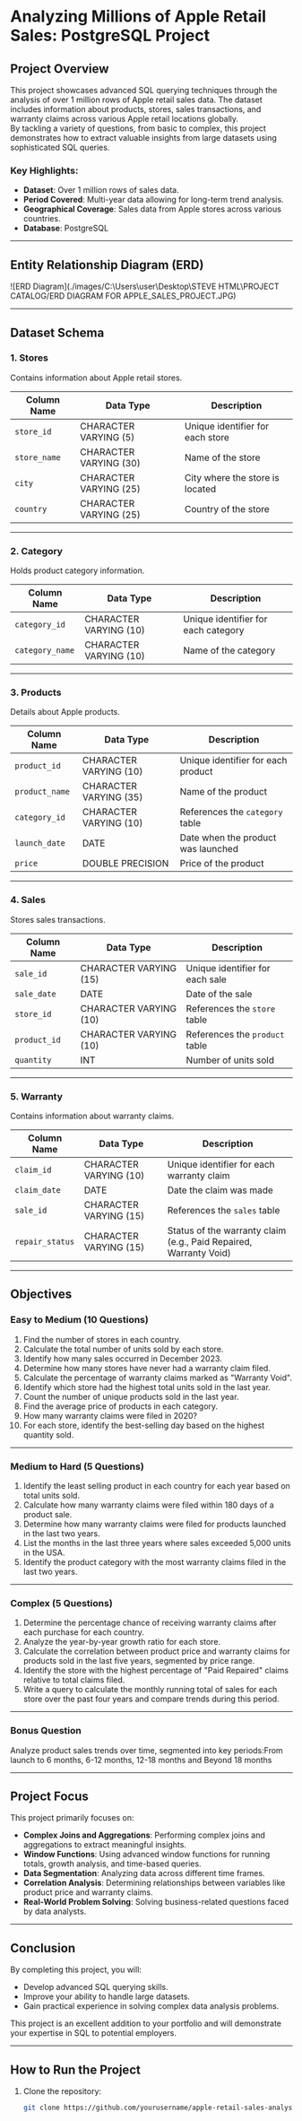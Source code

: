 # Analyzing Millions of Apple Retail Sales: PostgreSQL Project  

## Project Overview  
This project showcases advanced SQL querying techniques through the analysis of over 1 million rows of Apple retail sales data. The dataset includes information about products, stores, sales transactions, and warranty claims across various Apple retail locations globally.  
By tackling a variety of questions, from basic to complex, this project demonstrates how to extract valuable insights from large datasets using sophisticated SQL queries.

### Key Highlights:
- **Dataset**: Over 1 million rows of sales data.
- **Period Covered**: Multi-year data allowing for long-term trend analysis.
- **Geographical Coverage**: Sales data from Apple stores across various countries.
- **Database**: PostgreSQL

---
## Entity Relationship Diagram (ERD)

![ERD Diagram](./images/C:\Users\user\Desktop\STEVE HTML\PROJECT CATALOG/ERD DIAGRAM FOR APPLE_SALES_PROJECT.JPG)

---
## Dataset Schema  

### 1. **Stores**  
Contains information about Apple retail stores.

| Column Name  | Data Type             | Description                           |
|--------------|-----------------------|---------------------------------------|
| `store_id`   | CHARACTER VARYING (5)  | Unique identifier for each store      |
| `store_name` | CHARACTER VARYING (30) | Name of the store                     |
| `city`       | CHARACTER VARYING (25) | City where the store is located       |
| `country`    | CHARACTER VARYING (25) | Country of the store                  |

---

### 2. **Category**  
Holds product category information.

| Column Name  | Data Type             | Description                           |
|--------------|-----------------------|---------------------------------------|
| `category_id`| CHARACTER VARYING (10) | Unique identifier for each category   |
| `category_name`| CHARACTER VARYING (10)| Name of the category                  |

---

### 3. **Products**  
Details about Apple products.

| Column Name  | Data Type             | Description                           |
|--------------|-----------------------|---------------------------------------|
| `product_id` | CHARACTER VARYING (10) | Unique identifier for each product    |
| `product_name`| CHARACTER VARYING (35)| Name of the product                   |
| `category_id`| CHARACTER VARYING (10) | References the `category` table       |
| `launch_date`| DATE                   | Date when the product was launched    |
| `price`      | DOUBLE PRECISION       | Price of the product                  |

---

### 4. **Sales**  
Stores sales transactions.

| Column Name  | Data Type             | Description                           |
|--------------|-----------------------|---------------------------------------|
| `sale_id`    | CHARACTER VARYING (15) | Unique identifier for each sale       |
| `sale_date`  | DATE                   | Date of the sale                      |
| `store_id`   | CHARACTER VARYING (10) | References the `store` table          |
| `product_id` | CHARACTER VARYING (10) | References the `product` table        |
| `quantity`   | INT                    | Number of units sold                  |

---

### 5. **Warranty**  
Contains information about warranty claims.

| Column Name  | Data Type             | Description                           |
|--------------|-----------------------|---------------------------------------|
| `claim_id`   | CHARACTER VARYING (10) | Unique identifier for each warranty claim |
| `claim_date` | DATE                   | Date the claim was made               |
| `sale_id`    | CHARACTER VARYING (15) | References the `sales` table          |
| `repair_status`| CHARACTER VARYING (15)| Status of the warranty claim (e.g., Paid Repaired, Warranty Void) |

---

## Objectives  

### Easy to Medium (10 Questions)  
1. Find the number of stores in each country.  
2. Calculate the total number of units sold by each store.  
3. Identify how many sales occurred in December 2023.  
4. Determine how many stores have never had a warranty claim filed.  
5. Calculate the percentage of warranty claims marked as "Warranty Void".  
6. Identify which store had the highest total units sold in the last year.  
7. Count the number of unique products sold in the last year.  
8. Find the average price of products in each category.  
9. How many warranty claims were filed in 2020?  
10. For each store, identify the best-selling day based on the highest quantity sold.  

---

### Medium to Hard (5 Questions)  
1. Identify the least selling product in each country for each year based on total units sold.  
2. Calculate how many warranty claims were filed within 180 days of a product sale.  
3. Determine how many warranty claims were filed for products launched in the last two years.  
4. List the months in the last three years where sales exceeded 5,000 units in the USA.  
5. Identify the product category with the most warranty claims filed in the last two years.  

---

### Complex (5 Questions)  
1. Determine the percentage chance of receiving warranty claims after each purchase for each country.  
2. Analyze the year-by-year growth ratio for each store.  
3. Calculate the correlation between product price and warranty claims for products sold in the last five years, segmented by price range.  
4. Identify the store with the highest percentage of "Paid Repaired" claims relative to total claims filed.  
5. Write a query to calculate the monthly running total of sales for each store over the past four years and compare trends during this period.  

---

### Bonus Question  
Analyze product sales trends over time, segmented into key periods:From launch to 6 months, 6-12 months, 12-18 months and Beyond 18 months  

---

## Project Focus  
This project primarily focuses on:  
- **Complex Joins and Aggregations**: Performing complex joins and aggregations to extract meaningful insights.  
- **Window Functions**: Using advanced window functions for running totals, growth analysis, and time-based queries.  
- **Data Segmentation**: Analyzing data across different time frames.  
- **Correlation Analysis**: Determining relationships between variables like product price and warranty claims.  
- **Real-World Problem Solving**: Solving business-related questions faced by data analysts.

---

## Conclusion  
By completing this project, you will:  
- Develop advanced SQL querying skills.  
- Improve your ability to handle large datasets.  
- Gain practical experience in solving complex data analysis problems.  

This project is an excellent addition to your portfolio and will demonstrate your expertise in SQL to potential employers.

---

## How to Run the Project  
1. Clone the repository:  
   ```bash
   git clone https://github.com/yourusername/apple-retail-sales-analysis.git
